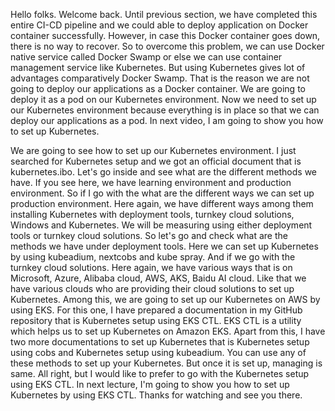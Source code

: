 Hello folks. Welcome back. Until previous section, we have completed this entire CI-CD pipeline
and we could able to deploy application on Docker container successfully. However, in
case this Docker container goes down, there is no way to recover. So to overcome this
problem, we can use Docker native service called Docker Swamp or else we can use container
management service like Kubernetes. But using Kubernetes gives lot of advantages comparatively
Docker Swamp. That is the reason we are not going to deploy our applications as a Docker
container. We are going to deploy it as a pod on our Kubernetes environment. Now we
need to set up our Kubernetes environment because everything is in place so that we
can deploy our applications as a pod. In next video, I am going to show you how to set up
Kubernetes.

We are going to see how to set up our Kubernetes environment. I just searched
for Kubernetes setup and we got an official document that is kubernetes.ibo. Let's go
inside and see what are the different methods we have. If you see here, we have learning
environment and production environment. So if I go with the what are the different ways
we can set up production environment. Here again, we have different ways among them
installing Kubernetes with deployment tools, turnkey cloud solutions, Windows and Kubernetes.
We will be measuring using either deployment tools or turnkey cloud solutions. So let's
go and check what are the methods we have under deployment tools. Here we can set up
Kubernetes by using kubeadium, nextcobs and kube spray. And if we go with the turnkey
cloud solutions. Here again, we have various ways that is on Microsoft, Azure, Alibaba
cloud, AWS, AKS, Baidu AI cloud. Like that we have various clouds who are providing their
cloud solutions to set up Kubernetes. Among this, we are going to set up our Kubernetes
on AWS by using EKS. For this one, I have prepared a documentation in my GitHub repository
that is Kubernetes setup using EKS CTL. EKS CTL is a utility which helps us to set up
Kubernetes on Amazon EKS. Apart from this, I have two more documentations to set up Kubernetes
that is Kubernetes setup using cobs and Kubernetes setup using kubeadium. You can use any of
these methods to set up your Kubernetes. But once it is set up, managing is same. All right,
but I would like to prefer to go with the Kubernetes setup using EKS CTL. In next lecture,
I'm going to show you how to set up Kubernetes by using EKS CTL. Thanks for watching and
see you there.
